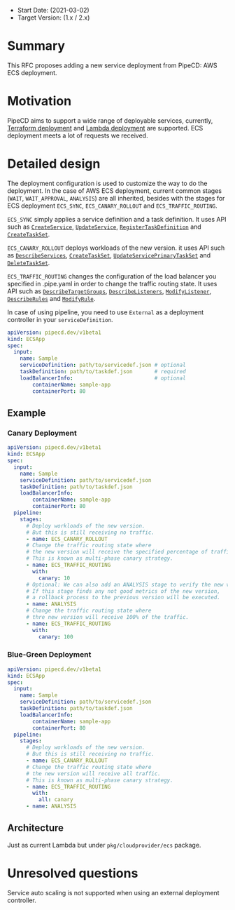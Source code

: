 - Start Date: (2021-03-02)
- Target Version: (1.x / 2.x)

# Summary

This RFC proposes adding a new service deployment from PipeCD: AWS ECS deployment.

# Motivation

PipeCD aims to support a wide range of deployable services, currently, [Terraform deployment](https://pipecd.dev/docs/feature-status/#terraform-deployment) and [Lambda deployment](https://pipecd.dev/docs/feature-status/#lambda-deployment) are supported. ECS deployment meets a lot of requests we received.

# Detailed design

The deployment configuration is used to customize the way to do the deployment. In the case of AWS ECS deployment, current common stages (`WAIT`, `WAIT_APPROVAL`, `ANALYSIS`) are all inherited, besides with the stages for ECS deployment `ECS_SYNC`, `ECS_CANARY_ROLLOUT` and `ECS_TRAFFIC_ROUTING`.

`ECS_SYNC` simply applies a service definition and a task definition. It uses API such as [`CreateService`](https://docs.aws.amazon.com/AmazonECS/latest/APIReference/API_CreateService.html), [`UpdateService`](https://docs.aws.amazon.com/AmazonECS/latest/APIReference/API_UpdateService.html), [`RegisterTaskDefinition`](https://docs.aws.amazon.com/AmazonECS/latest/APIReference/API_RegisterTaskDefinition.html) and [`CreateTaskSet`](https://docs.aws.amazon.com/AmazonECS/latest/APIReference/API_CreateTaskSet.html).

`ECS_CANARY_ROLLOUT` deploys workloads of the new version. it uses API such as [`DescribeServices`](https://docs.aws.amazon.com/AmazonECS/latest/APIReference/API_DescribeServices.html), [`CreateTaskSet`](https://docs.aws.amazon.com/AmazonECS/latest/APIReference/API_CreateTaskSet.html), [`UpdateServicePrimaryTaskSet`](https://docs.aws.amazon.com/AmazonECS/latest/APIReference/API_UpdateServicePrimaryTaskSet.html) and [`DeleteTaskSet`](https://docs.aws.amazon.com/AmazonECS/latest/APIReference/API_DeleteTaskSet.html).

`ECS_TRAFFIC_ROUTING` changes the configuration of the load balancer you specified in .pipe.yaml in order to change the traffic routing state. It uses API such as [`DescribeTargetGroups`](https://docs.aws.amazon.com/elasticloadbalancing/latest/APIReference/API_DescribeTargetGroups.html), [`DescribeListeners`](https://docs.aws.amazon.com/elasticloadbalancing/latest/APIReference/API_DescribeListeners.html), [`ModifyListener`](https://docs.aws.amazon.com/elasticloadbalancing/latest/APIReference/API_ModifyListener.html), [`DescribeRules`](https://docs.aws.amazon.com/elasticloadbalancing/latest/APIReference/API_DescribeRules.html) and [`ModifyRule`](https://docs.aws.amazon.com/elasticloadbalancing/latest/APIReference/API_ModifyRule.html).

In case of using pipeline, you need to use `External` as a deployment controller in your `serviceDefinition`.

```yaml
apiVersion: pipecd.dev/v1beta1
kind: ECSApp
spec:
  input:
    name: Sample
    serviceDefinition: path/to/servicedef.json # optional
    taskDefinition: path/to/taskdef.json       # required
    loadBalancerInfo:                          # optional
        containerName: sample-app
        containerPort: 80
```

## Example

### Canary Deployment

```yaml
apiVersion: pipecd.dev/v1beta1
kind: ECSApp
spec:
  input:
    name: Sample
    serviceDefinition: path/to/servicedef.json
    taskDefinition: path/to/taskdef.json
    loadBalancerInfo:
        containerName: sample-app
        containerPort: 80
  pipeline:
    stages:
      # Deploy workloads of the new version.
      # But this is still receiving no traffic.
      - name: ECS_CANARY_ROLLOUT
      # Change the traffic routing state where
      # the new version will receive the specified percentage of traffic.
      # This is known as multi-phase canary strategy.
      - name: ECS_TRAFFIC_ROUTING
        with:
          canary: 10
      # Optional: We can also add an ANALYSIS stage to verify the new version.
      # If this stage finds any not good metrics of the new version,
      # a rollback process to the previous version will be executed.
      - name: ANALYSIS
      # Change the traffic routing state where
      # thre new version will receive 100% of the traffic.
      - name: ECS_TRAFFIC_ROUTING
        with:
          canary: 100
```

### Blue-Green Deployment

```yaml
apiVersion: pipecd.dev/v1beta1
kind: ECSApp
spec:
  input:
    name: Sample
    serviceDefinition: path/to/servicedef.json
    taskDefinition: path/to/taskdef.json
    loadBalancerInfo:
        containerName: sample-app
        containerPort: 80
  pipeline:
    stages:
      # Deploy workloads of the new version.
      # But this is still receiving no traffic.
      - name: ECS_CANARY_ROLLOUT
      # Change the traffic routing state where
      # the new version will receive all traffic.
      # This is known as multi-phase canary strategy.
      - name: ECS_TRAFFIC_ROUTING
        with:
          all: canary
      - name: ANALYSIS
```

## Architecture

Just as current Lambda but under `pkg/cloudprovider/ecs` package.

# Unresolved questions

Service auto scaling is not supported when using an external deployment controller.
